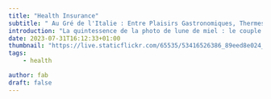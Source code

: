 ```yaml
---
title: "Health Insurance"
subtitle: " Au Gré de l'Italie : Entre Plaisirs Gastronomiques, Thermes et Formalités Visas"
introduction: "La quintessence de la photo de lune de miel : le couple type posant sur le Ponte dell'Accademia, entouré du splendide panorama de la Basilique de Santa Maria della Salute à Venise."
date: 2023-07-31T16:12:33+01:00
thumbnail: "https://live.staticflickr.com/65535/53416526386_89eed8e024_c.jpg"
tags:
    - health

author: fab
draft: false
---
```

